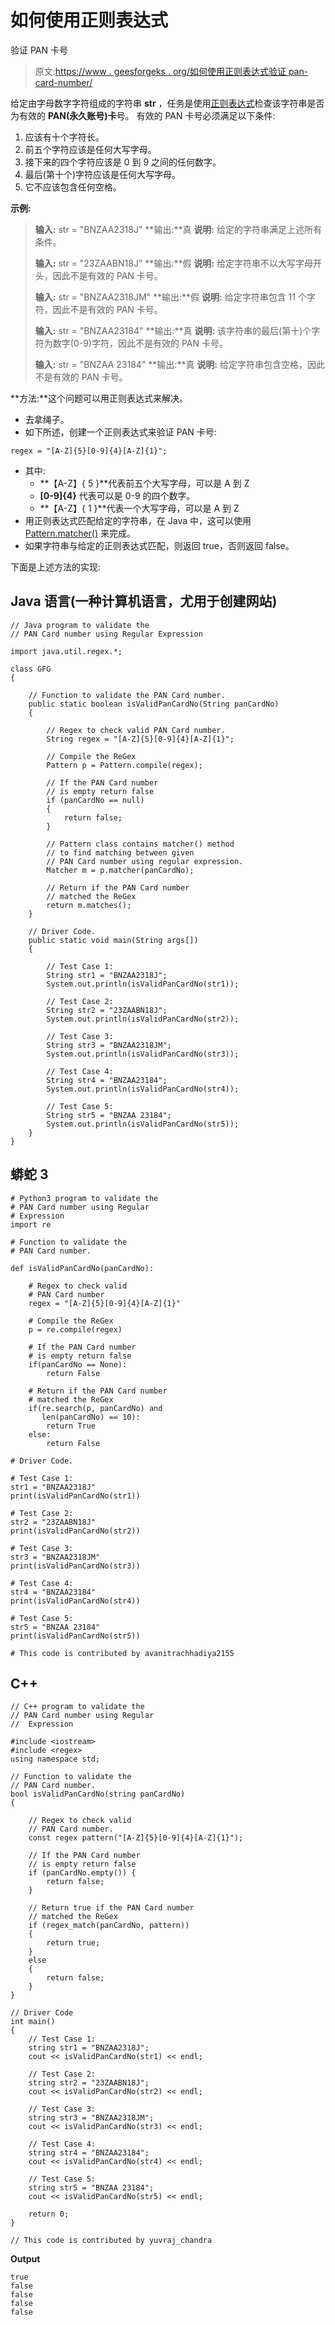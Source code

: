 # 如何使用正则表达式

验证 PAN 卡号

> 原文:[https://www . geesforgeks . org/如何使用正则表达式验证 pan-card-number/](https://www.geeksforgeeks.org/how-to-validate-pan-card-number-using-regular-expression/)

给定由字母数字字符组成的字符串 **str** ，任务是使用[正则表达式](https://www.geeksforgeeks.org/write-regular-expressions/)检查该字符串是否为有效的 **PAN(永久账号)卡**号。
有效的 PAN 卡号必须满足以下条件:

1.  应该有十个字符长。
2.  前五个字符应该是任何大写字母。
3.  接下来的四个字符应该是 0 到 9 之间的任何数字。
4.  最后(第十个)字符应该是任何大写字母。
5.  它不应该包含任何空格。

**示例:**

> **输入:** str = "BNZAA2318J"
> **输出:**真
> **说明:**
> 给定的字符串满足上述所有条件。
> 
> **输入:** str = "23ZAABN18J"
> **输出:**假
> **说明:**
> 给定字符串不以大写字母开头，因此不是有效的 PAN 卡号。
> 
> **输入:** str = "BNZAA2318JM"
> **输出:**假
> **说明:**
> 给定字符串包含 11 个字符，因此不是有效的 PAN 卡号。
> 
> **输入:** str = "BNZAA23184"
> **输出:**真
> **说明:**
> 该字符串的最后(第十)个字符为数字(0-9)字符，因此不是有效的 PAN 卡号。
> 
> **输入:** str = "BNZAA 23184"
> **输出:**真
> **说明:**
> 给定字符串包含空格，因此不是有效的 PAN 卡号。

**方法:**这个问题可以用正则表达式来解决。

*   去拿绳子。
*   如下所述，创建一个正则表达式来验证 PAN 卡号:

```
regex = "[A-Z]{5}[0-9]{4}[A-Z]{1}";
```

*   其中:
    *   **【A-Z】{ 5 }**代表前五个大写字母，可以是 A 到 Z
    *   **[0-9]{4}** 代表可以是 0-9 的四个数字。
    *   **【A-Z】{ 1 }**代表一个大写字母，可以是 A 到 Z
*   用正则表达式匹配给定的字符串，在 Java 中，这可以使用 [Pattern.matcher()](https://www.geeksforgeeks.org/pattern-matchercharsequence-method-in-java-with-examples/) 来完成。
*   如果字符串与给定的正则表达式匹配，则返回 true，否则返回 false。

下面是上述方法的实现:

## Java 语言(一种计算机语言，尤用于创建网站)

```
// Java program to validate the
// PAN Card number using Regular Expression

import java.util.regex.*;

class GFG
{

    // Function to validate the PAN Card number.
    public static boolean isValidPanCardNo(String panCardNo)
    {

        // Regex to check valid PAN Card number.
        String regex = "[A-Z]{5}[0-9]{4}[A-Z]{1}";

        // Compile the ReGex
        Pattern p = Pattern.compile(regex);

        // If the PAN Card number
        // is empty return false
        if (panCardNo == null)
        {
            return false;
        }

        // Pattern class contains matcher() method
        // to find matching between given
        // PAN Card number using regular expression.
        Matcher m = p.matcher(panCardNo);

        // Return if the PAN Card number
        // matched the ReGex
        return m.matches();
    }

    // Driver Code.
    public static void main(String args[])
    {

        // Test Case 1:
        String str1 = "BNZAA2318J";
        System.out.println(isValidPanCardNo(str1));

        // Test Case 2:
        String str2 = "23ZAABN18J";
        System.out.println(isValidPanCardNo(str2));

        // Test Case 3:
        String str3 = "BNZAA2318JM";
        System.out.println(isValidPanCardNo(str3));

        // Test Case 4:
        String str4 = "BNZAA23184";
        System.out.println(isValidPanCardNo(str4));

        // Test Case 5:
        String str5 = "BNZAA 23184";
        System.out.println(isValidPanCardNo(str5));
    }
}
```

## 蟒蛇 3

```
# Python3 program to validate the
# PAN Card number using Regular
# Expression
import re

# Function to validate the
# PAN Card number.

def isValidPanCardNo(panCardNo):

    # Regex to check valid
    # PAN Card number
    regex = "[A-Z]{5}[0-9]{4}[A-Z]{1}"

    # Compile the ReGex
    p = re.compile(regex)

    # If the PAN Card number
    # is empty return false
    if(panCardNo == None):
        return False

    # Return if the PAN Card number
    # matched the ReGex
    if(re.search(p, panCardNo) and
       len(panCardNo) == 10):
        return True
    else:
        return False

# Driver Code.

# Test Case 1:
str1 = "BNZAA2318J"
print(isValidPanCardNo(str1))

# Test Case 2:
str2 = "23ZAABN18J"
print(isValidPanCardNo(str2))

# Test Case 3:
str3 = "BNZAA2318JM"
print(isValidPanCardNo(str3))

# Test Case 4:
str4 = "BNZAA23184"
print(isValidPanCardNo(str4))

# Test Case 5:
str5 = "BNZAA 23184"
print(isValidPanCardNo(str5))

# This code is contributed by avanitrachhadiya2155
```

## C++

```
// C++ program to validate the
// PAN Card number using Regular
//  Expression

#include <iostream>
#include <regex>
using namespace std;

// Function to validate the
// PAN Card number.
bool isValidPanCardNo(string panCardNo)
{

    // Regex to check valid
    // PAN Card number.
    const regex pattern("[A-Z]{5}[0-9]{4}[A-Z]{1}");

    // If the PAN Card number
    // is empty return false
    if (panCardNo.empty()) {
        return false;
    }

    // Return true if the PAN Card number
    // matched the ReGex
    if (regex_match(panCardNo, pattern))
    {
        return true;
    }
    else
    {
        return false;
    }
}

// Driver Code
int main()
{
    // Test Case 1:
    string str1 = "BNZAA2318J";
    cout << isValidPanCardNo(str1) << endl;

    // Test Case 2:
    string str2 = "23ZAABN18J";
    cout << isValidPanCardNo(str2) << endl;

    // Test Case 3:
    string str3 = "BNZAA2318JM";
    cout << isValidPanCardNo(str3) << endl;

    // Test Case 4:
    string str4 = "BNZAA23184";
    cout << isValidPanCardNo(str4) << endl;

    // Test Case 5:
    string str5 = "BNZAA 23184";
    cout << isValidPanCardNo(str5) << endl;

    return 0;
}

// This code is contributed by yuvraj_chandra
```

**Output**

```
true
false
false
false
false

```